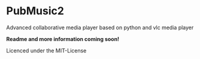 # PubMusic2
Advanced collaborative media player based on python and vlc media player

**Readme and more information coming soon!**

Licenced under the MIT-License
